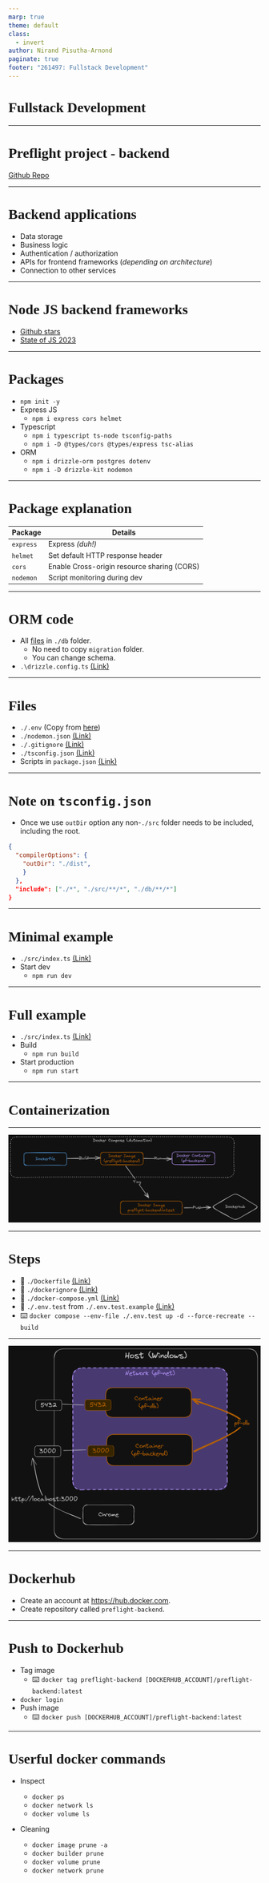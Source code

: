```yaml
---
marp: true
theme: default
class:
  - invert
author: Nirand Pisutha-Arnond
paginate: true
footer: "261497: Fullstack Development"
---
```


<style>
@import url('https://fonts.googleapis.com/css2?family=Prompt:ital,wght@0,100;0,300;0,400;0,700;1,100;1,300;1,400;1,700&display=swap');

    :root {
    font-family: Prompt;
    --hl-color: #D57E7E;
}
h1 {
  font-family: Prompt
}
</style>

# Fullstack Development

---

# Preflight project - backend

[Github Repo](https://github.com/fullstack-67/pf-backend)

---

# Backend applications

- Data storage
- Business logic
- Authentication / authorization
- APIs for frontend frameworks (_depending on architecture_)
- Connection to other services

---

# Node JS backend frameworks

- [Github stars](https://github.com/vanodevium/node-framework-stars)
- [State of JS 2023](https://2023.stateofjs.com/en-US/other-tools/#backend_frameworks)

---

# Packages

- `npm init -y`
- Express JS
  - `npm i express cors helmet`
- Typescript
  - `npm i typescript ts-node tsconfig-paths`
  - `npm i -D @types/cors @types/express tsc-alias`
- ORM
  - `npm i drizzle-orm postgres dotenv`
  - `npm i -D drizzle-kit nodemon`

---

# Package explanation

| Package   | Details                                     |
| --------- | ------------------------------------------- |
| `express` | Express _(duh!)_                            |
| `helmet`  | Set default HTTP response header            |
| `cors`    | Enable Cross-origin resource sharing (CORS) |
| `nodemon` | Script monitoring during dev                |

---

# ORM code

- All [files](https://github.com/fullstack-67/pf-backend/tree/main/db) in `./db` folder.
  - No need to copy `migration` folder.
  - You can change schema.
- `.\drizzle.config.ts` [(Link)](https://github.com/fullstack-67/pf-backend/blob/main/drizzle.config.ts)

---

# Files

- `./.env` (Copy from [here](https://github.com/fullstack-67/pf-backend/blob/main/.env.example))
- `./nodemon.json` [(Link)](https://github.com/fullstack-67/pf-backend/blob/main/nodemon.json)
- `./.gitignore` [(Link)](https://github.com/fullstack-67/pf-backend/blob/main/.gitignore)
- `./tsconfig.json` [(Link)](https://github.com/fullstack-67/pf-backend/blob/main/tsconfig.json)
- Scripts in `package.json` [(Link)](https://github.com/fullstack-67/pf-backend/blob/b40a890fc14f33d47b3bfc2440e1ef213598a903/package.json#L6-L14)

---

# Note on `tsconfig.json`

- Once we use `outDir` option any non-`./src` folder needs to be included, including the root.

```json
{
  "compilerOptions": {
    "outDir": "./dist",
    }
  },
  "include": ["./*", "./src/**/*", "./db/**/*"]
}
```

---

# Minimal example

- `./src/index.ts` [(Link)](https://github.com/fullstack-67/pf-backend/blob/main/src/index.min.ts)
- Start dev
  - `npm run dev`

---

# Full example

- `./src/index.ts` [(Link)](https://github.com/fullstack-67/pf-backend/blob/main/src/index.ts)
- Build
  - `npm run build`
- Start production
  - `npm run start`

---

# Containerization

---

![width:1100](./img/container_steps.png)

---

# Steps

- 💾 `./Dockerfile` [(Link)](https://github.com/fullstack-67/pf-backend/blob/main/Dockerfile)
- 💾 `./dockerignore` [(Link)](https://github.com/fullstack-67/pf-backend/blob/main/.dockerignore)
- 💾 `./docker-compose.yml` [(Link)](https://github.com/fullstack-67/pf-backend/blob/main/docker-compose.yml)
- 💾 `./.env.test` from `./.env.test.example` [(Link)](https://github.com/fullstack-67/pf-backend/blob/main/.env.test.example)
- ⌨️ `docker compose --env-file ./.env.test up -d --force-recreate --build`

---

![width:700px](./img/backend_docker.png)

---

# Dockerhub

- Create an account at https://hub.docker.com.
- Create repository called `preflight-backend`.

---

# Push to Dockerhub

- Tag image
  - ⌨️ `docker tag preflight-backend [DOCKERHUB_ACCOUNT]/preflight-backend:latest`
- `docker login`
- Push image
  - ⌨️ `docker push [DOCKERHUB_ACCOUNT]/preflight-backend:latest`

---

# Userful docker commands

- Inspect

  - `docker ps`
  - `docker network ls`
  - `docker volume ls`

- Cleaning
  - `docker image prune -a`
  - `docker builder prune`
  - `docker volume prune`
  - `docker network prune`
